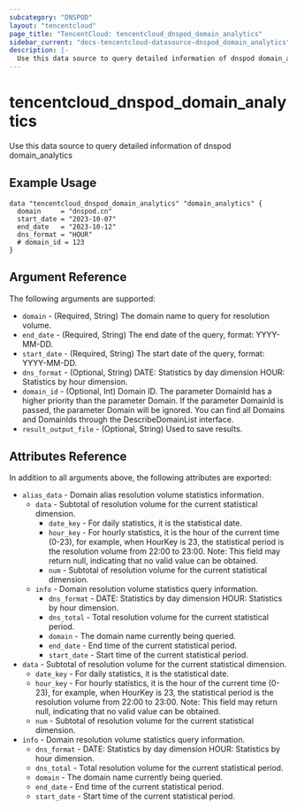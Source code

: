 ```yaml
---
subcategory: "DNSPOD"
layout: "tencentcloud"
page_title: "TencentCloud: tencentcloud_dnspod_domain_analytics"
sidebar_current: "docs-tencentcloud-datasource-dnspod_domain_analytics"
description: |-
  Use this data source to query detailed information of dnspod domain_analytics
---
```


# tencentcloud_dnspod_domain_analytics

Use this data source to query detailed information of dnspod domain_analytics

## Example Usage

```hcl
data "tencentcloud_dnspod_domain_analytics" "domain_analytics" {
  domain     = "dnspod.cn"
  start_date = "2023-10-07"
  end_date   = "2023-10-12"
  dns_format = "HOUR"
  # domain_id = 123
}
```

## Argument Reference

The following arguments are supported:

* `domain` - (Required, String) The domain name to query for resolution volume.
* `end_date` - (Required, String) The end date of the query, format: YYYY-MM-DD.
* `start_date` - (Required, String) The start date of the query, format: YYYY-MM-DD.
* `dns_format` - (Optional, String) DATE: Statistics by day dimension HOUR: Statistics by hour dimension.
* `domain_id` - (Optional, Int) Domain ID. The parameter DomainId has a higher priority than the parameter Domain. If the parameter DomainId is passed, the parameter Domain will be ignored. You can find all Domains and DomainIds through the DescribeDomainList interface.
* `result_output_file` - (Optional, String) Used to save results.

## Attributes Reference

In addition to all arguments above, the following attributes are exported:

* `alias_data` - Domain alias resolution volume statistics information.
  * `data` - Subtotal of resolution volume for the current statistical dimension.
    * `date_key` - For daily statistics, it is the statistical date.
    * `hour_key` - For hourly statistics, it is the hour of the current time (0-23), for example, when HourKey is 23, the statistical period is the resolution volume from 22:00 to 23:00. Note: This field may return null, indicating that no valid value can be obtained.
    * `num` - Subtotal of resolution volume for the current statistical dimension.
  * `info` - Domain resolution volume statistics query information.
    * `dns_format` - DATE: Statistics by day dimension HOUR: Statistics by hour dimension.
    * `dns_total` - Total resolution volume for the current statistical period.
    * `domain` - The domain name currently being queried.
    * `end_date` - End time of the current statistical period.
    * `start_date` - Start time of the current statistical period.
* `data` - Subtotal of resolution volume for the current statistical dimension.
  * `date_key` - For daily statistics, it is the statistical date.
  * `hour_key` - For hourly statistics, it is the hour of the current time (0-23), for example, when HourKey is 23, the statistical period is the resolution volume from 22:00 to 23:00. Note: This field may return null, indicating that no valid value can be obtained.
  * `num` - Subtotal of resolution volume for the current statistical dimension.
* `info` - Domain resolution volume statistics query information.
  * `dns_format` - DATE: Statistics by day dimension HOUR: Statistics by hour dimension.
  * `dns_total` - Total resolution volume for the current statistical period.
  * `domain` - The domain name currently being queried.
  * `end_date` - End time of the current statistical period.
  * `start_date` - Start time of the current statistical period.


